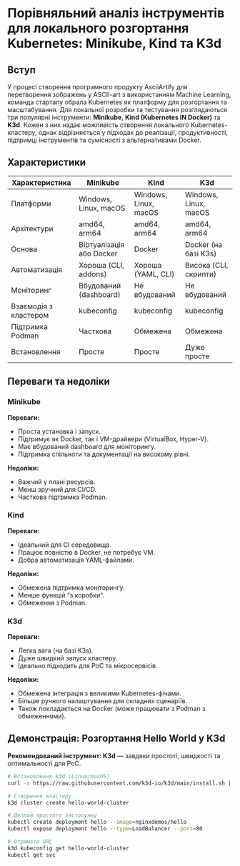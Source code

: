 # Порівняльний аналіз інструментів для локального розгортання Kubernetes: Minikube, Kind та K3d

## Вступ

У процесі створення програмного продукту AsciiArtify для перетворення зображень у ASCII-art з використанням Machine Learning, команда стартапу обрала Kubernetes як платформу для розгортання та масштабування. Для локальної розробки та тестування розглядаються три популярні інструменти: **Minikube**, **Kind (Kubernetes IN Docker)** та **K3d**. Кожен з них надає можливість створення локального Kubernetes-кластеру, однак відрізняється у підходах до реалізації, продуктивності, підтримці інструментів та сумісності з альтернативами Docker.

## Характеристики

| Характеристика              | Minikube                  | Kind                      | K3d                          |
|----------------------------|---------------------------|---------------------------|------------------------------|
| Платформи                  | Windows, Linux, macOS     | Windows, Linux, macOS     | Windows, Linux, macOS         |
| Архітектури                | amd64, arm64              | amd64, arm64              | amd64, arm64                  |
| Основа                     | Віртуалізація або Docker  | Docker                    | Docker (на базі K3s)          |
| Автоматизація              | Хороша (CLI, addons)      | Хороша (YAML, CLI)        | Висока (CLI, скрипти)         |
| Моніторинг                 | Вбудований (dashboard)    | Не вбудований             | Не вбудований                 |
| Взаємодія з кластером      | kubeconfig                | kubeconfig                | kubeconfig                   |
| Підтримка Podman           | Часткова                  | Обмежена                  | Обмежена                     |
| Встановлення               | Просте                    | Просте                    | Дуже просте                  |

## Переваги та недоліки

### Minikube

**Переваги:**

- Проста установка і запуск.
- Підтримує як Docker, так і VM-драйвери (VirtualBox, Hyper-V).
- Має вбудований dashboard для моніторингу.
- Підтримка спільноти та документації на високому рівні.

**Недоліки:**

- Важчий у плані ресурсів.
- Менш зручний для CI/CD.
- Часткова підтримка Podman.

### Kind

**Переваги:**

- Ідеальний для CI середовища.
- Працює повністю в Docker, не потребує VM.
- Добра автоматизація YAML-файлами.

**Недоліки:**

- Обмежена підтримка моніторингу.
- Менше функцій "з коробки".
- Обмеження з Podman.

### K3d

**Переваги:**

- Легка вага (на базі K3s).
- Дуже швидкий запуск кластеру.
- Ідеально підходить для PoC та мікросервісів.

**Недоліки:**

- Обмежена інтеграція з великими Kubernetes-фічами.
- Більше ручного налаштування для складних сценаріїв.
- Також покладається на Docker (може працювати з Podman з обмеженнями).

## Демонстрація: Розгортання Hello World у K3d

**Рекомендований інструмент: K3d** — завдяки простоті, швидкості та оптимальності для PoC.

```bash
# Встановлення k3d (Linux/macOS)
curl -s https://raw.githubusercontent.com/k3d-io/k3d/main/install.sh | bash

# Створення кластеру
k3d cluster create hello-world-cluster

# Деплой простого застосунку
kubectl create deployment hello --image=nginxdemos/hello
kubectl expose deployment hello --type=LoadBalancer --port=80

# Отримати URL
k3d kubeconfig get hello-world-cluster
kubectl get svc


